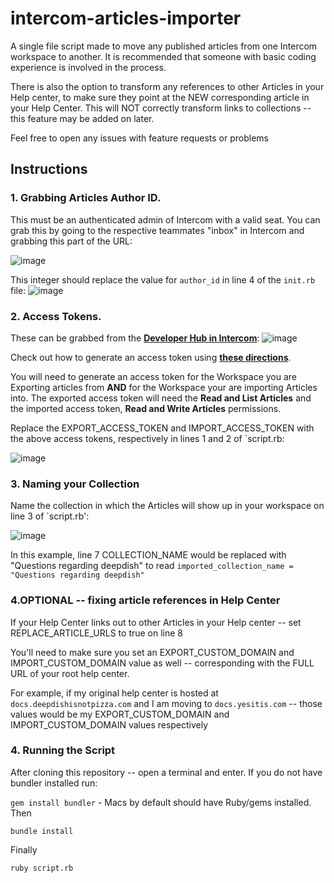 # intercom-articles-importer

A single file script made to move any published articles from one Intercom workspace to another. It is recommended that someone with basic coding experience is involved in the process.

There is also the option to transform any references to other Articles in your Help center, to make sure they point at the NEW corresponding article in your Help Center. This will NOT correctly transform links to collections -- this feature may be added on later.

Feel free to open any issues with feature requests or problems


## Instructions


### 1. Grabbing Articles Author ID.

This must be an authenticated admin of Intercom with a valid seat. You can grab this by going to the respective teammates "inbox" in Intercom and grabbing this part of the URL:

![image](https://user-images.githubusercontent.com/13723600/133684449-98fcb3c3-9b10-4471-822a-fc04a084bfc1.png)

This integer should replace the value for `author_id` in line 4 of the `init.rb` file: 
![image](https://user-images.githubusercontent.com/13723600/133684525-9af59dcb-ac2e-405f-8f02-e0d0d3fe3b37.png)


### 2. Access Tokens. 
These can be grabbed from the **[Developer Hub in Intercom](https://app.intercom.com/a/apps/v2woedlx/developer-hub)**:
![image](https://user-images.githubusercontent.com/13723600/133684864-ccd1317f-5c5f-4020-9671-9d7b0d0a0df2.png)

Check out how to generate an access token using **[these directions](https://developers.intercom.com/building-apps/docs/authentication-types#section-how-to-get-your-access-token)**.

You will need to generate an access token for the Workspace you are Exporting articles from **AND** for the Workspace your are importing Articles into.
The exported access token will need the **Read and List Articles** and the imported access token, **Read and Write Articles** permissions. 

Replace the EXPORT_ACCESS_TOKEN and IMPORT_ACCESS_TOKEN with the above access tokens, respectively in lines 1 and 2 of `script.rb:

![image](https://user-images.githubusercontent.com/13723600/137180005-cc12a808-3656-4327-82bb-0bd27c3ab03a.png)



### 3. Naming your Collection
Name the collection in which the Articles will show up in your workspace on line 3 of `script.rb':

![image](https://user-images.githubusercontent.com/13723600/137180280-509e1f85-b3ad-4a78-8174-7e9e892b9dbf.png)

In this example, line 7 COLLECTION_NAME would be replaced with "Questions regarding deepdish" to read `imported_collection_name = "Questions regarding deepdish"`


### 4.OPTIONAL -- fixing article references in Help Center

If your Help Center links out to other Articles in your Help center -- set REPLACE_ARTICLE_URLS to true on line 8

You'll need to make sure you set an EXPORT_CUSTOM_DOMAIN and IMPORT_CUSTOM_DOMAIN value as well -- corresponding with the FULL URL of your root help center.

For example, if my original help center is hosted at `docs.deepdishisnotpizza.com` and I am moving to `docs.yesitis.com` -- those values would be my EXPORT_CUSTOM_DOMAIN and IMPORT_CUSTOM_DOMAIN values respectively

### 4. Running the Script

After cloning this repository -- open a terminal and enter. If you do not have bundler installed run:

`gem install bundler` - Macs by default should have Ruby/gems installed. Then

```bundle install```

Finally


```ruby script.rb```


















